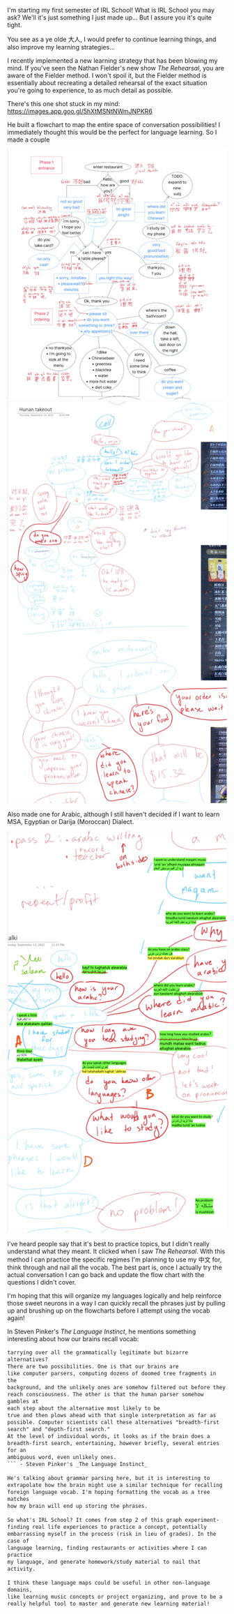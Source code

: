 I'm starting my first semester of IRL School! What is IRL School you may
ask? We'll it's just something I just made up... But I assure you it's
quite tight.

You see as a ye olde 大人, I would prefer to continue learning things, and
also improve my learning strategies...

I recently implemented a new learning strategy that has been blowing my
mind. If you've seen the Nathan Fielder's new show _The Rehearsal_, you are
aware of the Fielder method. I won't spoil it, but the Fielder method is
essentially about recreating a detailed rehearsal of the exact situation
you're going to experience, to as much detail as possible.

There's this one shot stuck in my mind:
https://images.app.goo.gl/5hXtMSNtNWmJNPKR6

He built a flowchart to map the entire space of conversation possibilities!
I immediately thought this would be the perfect for language learning. So I
made a couple

![first chinese mind map ](./im2.png)
![second chinese mind map](./im3.png)

Also made one for Arabic, although I still haven't decided if I want to
learn MSA, Egyptian or Darija (Moroccan) Dialect.

![arabic mind map](./im4.png)

I've heard people say that it's best to practice topics, but I didn't
really understand what they meant. It clicked when I saw _The Rehearsal_.
With this method I can practice the specific regimes I'm planning to use my
中文 for, think through and nail all the vocab. The best part is, once I
actually try the actual conversation I can go back and update the flow
chart with the questions I didn't cover.

I'm hoping that this will organize my languages logically and help
reinforce those sweet neurons in a way I can quickly recall the phrases
just by pulling up and brushing up on the flowcharts before I attempt using
the vocab again!

In Steven Pinker's _The Language Instinct_, he mentions something
interesting about how our brains recall vocab:

```How do people home in on the sensible analysis of a sentence, without
tarrying over all the grammatically legitimate but bizarre alternatives?
There are two possibilities. One is that our brains are
like computer parsers, computing dozens of doomed tree fragments in the
background, and the unlikely ones are somehow filtered out before they
reach consciousness. The other is that the human parser somehow gambles at
each step about the alternative most likely to be
true and then plows ahead with that single interpretation as far as
possible. Computer scientists call these alternatives "breadth-first
search" and "depth-first search."
At the level of individual words, it looks as if the brain does a
breadth-first search, entertaining, however briefly, several entries for an
ambiguous word, even unlikely ones.
``` - Steven Pinker's _The Language Instinct_

He's talking about grammar parsing here, but it is interesting to
extrapolate how the brain might use a similar technique for recalling
foreign language vocab. I'm hoping formatting the vocab as a tree matches
how my brain will end up storing the phrases.

So what's IRL School? It comes from step 2 of this graph experiment-
finding real life experiences to practice a concept, potentially
embarrassing myself in the process (risk in lieu of grades). In the case of
language learning, finding restaurants or activities where I can practice
my language, and generate homework/study material to nail that activity.

I think these language maps could be useful in other non-language domains,
like learning music concepts or project organizing, and prove to be a
really helpful tool to master and generate new learning material!
